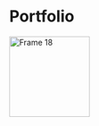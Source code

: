 # Portfolio

<img width="144" alt="Frame 18" src="https://user-images.githubusercontent.com/79252220/189158561-9bc66711-f9e6-41cb-b7d3-4ab39f15dca0.png">

